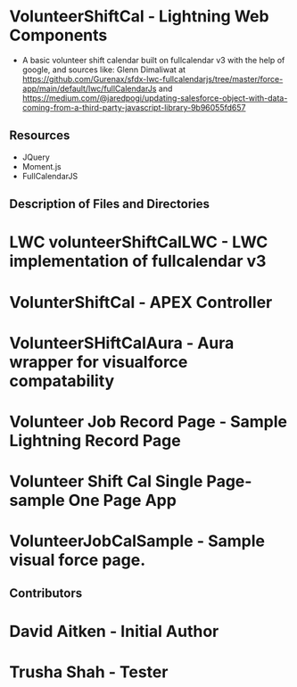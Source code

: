 # VolunteerShiftCal - Lightning Web Components
- A basic volunteer shift calendar built on fullcalendar v3 with the help of google, and sources like:
Glenn Dimaliwat at https://github.com/Gurenax/sfdx-lwc-fullcalendarjs/tree/master/force-app/main/default/lwc/fullCalendarJs
and https://medium.com/@jaredpogi/updating-salesforce-object-with-data-coming-from-a-third-party-javascript-library-9b96055fd657


## Resources
- JQuery
- Moment.js
- FullCalendarJS

## Description of Files and Directories
# LWC volunteerShiftCalLWC - LWC implementation of fullcalendar v3
# VolunterShiftCal - APEX Controller
# VolunteerSHiftCalAura - Aura wrapper for visualforce compatability
# Volunteer Job Record Page - Sample Lightning Record Page
# Volunteer Shift Cal Single Page- sample One Page App
# VolunteerJobCalSample - Sample visual force page.

## Contributors 
# David Aitken - Initial Author
# Trusha Shah - Tester 


